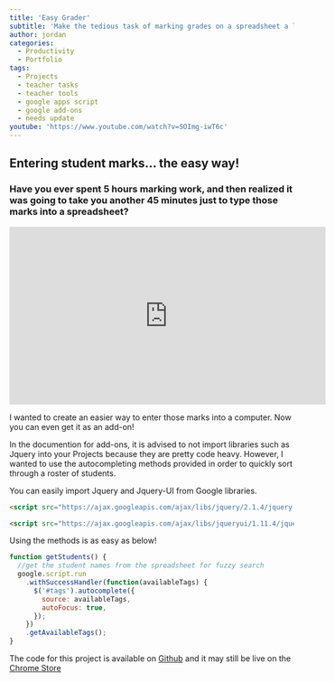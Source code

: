 ```yaml
---
title: 'Easy Grader'
subtitle: 'Make the tedious task of marking grades on a spreadsheet a little easier'
author: jordan
categories:
  - Productivity
  - Portfolio
tags:
  - Projects
  - teacher tasks
  - teacher tools
  - google apps script
  - google add-ons
  - needs update
youtube: 'https://www.youtube.com/watch?v=SOImg-iwT6c'
---
```


## Entering student marks... the easy way!

### Have you ever spent 5 hours marking work, and then realized it was going to take you another 45 minutes just to type those marks into a spreadsheet?

<iframe width="560" height="315" src="https://www.youtube.com/embed/SOImg-iwT6c" frameborder="0" allow="autoplay; encrypted-media" allowfullscreen></iframe>

I wanted to create an easier way to enter those marks into a computer. Now you can even get it as an add-on!

In the documention for add-ons, it is advised to not import libraries such as Jquery into your Projects because they are pretty code heavy. However, I wanted to use the autocompleting methods provided in order to quickly sort through a roster of students.

You can easily import Jquery and Jquery-UI from Google libraries.

```html
<script src="https://ajax.googleapis.com/ajax/libs/jquery/2.1.4/jquery.min.js"></script>
```

```html
<script src="https://ajax.googleapis.com/ajax/libs/jqueryui/1.11.4/jquery-ui.min.js"></script>
```

Using the methods is as easy as below!

```javascript
function getStudents() {
  //get the student names from the spreadsheet for fuzzy search
  google.script.run
    .withSuccessHandler(function(availableTags) {
      $('#tags').autocomplete({
        source: availableTags,
        autoFocus: true,
      });
    })
    .getAvailableTags();
}
```

The code for this project is available on [Github](https://github.com/rheajt/easy-grader) and it may still be live on the [Chrome Store](https://chrome.google.com/webstore/detail/easy-grader-add-on/bkloilagbahbeblhjgkojapenendkkpk)

